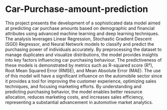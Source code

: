 # Car-Purchase-amount-prediction

This project presents the development of a
sophisticated data model aimed at predicting car
purchase amounts based on demographic and financial
attributes using advanced machine learning and deep
learning techniques. The analysis leverages Linear
Regression, Stochastic Gradient Descent (SGD)
Regressor, and Neural Network models to classify and
predict the purchasing power of individuals accurately.
By preprocessing the dataset to manage duplicates and
visualize distributions, the model provides insights into
key factors influencing car purchasing behaviour. The
predictiveness of these models is demonstrated by metrics
such as R-squared score (R²), Root Mean Squared Error
(RMSE), and Mean Absolute Error (MAE). The use of
this model will have a significant influence on the
automobile sector since it provides a tool for improving
the customer experience, optimizing sales techniques, and
focusing marketing efforts. By understanding and
predicting purchasing behavior, the model enables better
resource allocation, reduces marketing costs, and
increases sales efficiency, representing a substantial
advancement in automotive market analytics.
